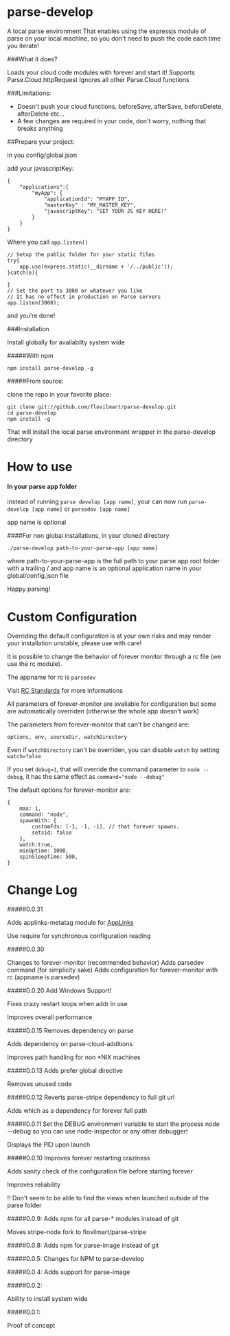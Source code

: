 parse-develop
=========

A local parse environment 
That enables using the expressjs module of parse on your local machine, so you don't need to push the code each time you iterate!

###What it does?

Loads your cloud code modules with forever and start it!
Supports Parse.Cloud.httpRequest
Ignores all other Parse.Cloud functions

###Limitations:
- Doesn't push your cloud functions, beforeSave, afterSave, beforeDelete, afterDelete etc...
- A few changes are required in your code, don't worry, nothing that breaks anything


##Prepare your project:

in you config/global.json

add your javascriptKey:

	{
		"applications":{
			"myApp": {
				"applicationId": "MYAPP_ID",
				"masterKey" : "MY_MASTER_KEY",
				"javascriptKey": "SET YOUR JS KEY HERE!"
			}
		} 
	}

Where you call `app.listen()`

	// Setup the public folder for your static files
	try{
		app.use(express.static(__dirname + '/../public'));
	}catch(e){
	
	}
	// Set the port to 3000 or whatever you like
	// It has no effect in production on Parse servers
	app.listen(3000);


and you're done!

###Installation

Install globally for availabilty system wide

#####With npm
	
	npm install parse-develop -g

#####From source:

clone the repo in your favorite place:

	git clone git://github.com/flovilmart/parse-develop.git
	cd parse-develop
	npm install -g
	
That will install the local parse environment wrapper in the parse-develop directory

How to use
======

#### In your parse app folder

instead of running `parse develop [app name]`, your can now run `parse-develop [app name]` or `parsedev [app name]`

app name is optional


####For non global installations, in your cloned directory

`./parse-develop path-to-your-parse-app [app name]`

where path-to-your-parse-app is the full path to your parse app root folder with
a trailing / and app name is an optional application name in your global/config.json file

Happy parsing!

Custom Configuration
==========

Overriding the default configuration is at your own risks and may render your installation unstable, please use with care!

It is possible to change the behavior of forever monitor through a rc file (we use the rc module).

The appname for rc is `parsedev`

Visit [RC Standards](https://github.com/dominictarr/rc#standards) for more informations

All parameters of forever-monitor are available for configuration but some are automatically overriden (otherwise the whole app doesn't work)

The parameters from forever-monitor that can't be changed are:

`options, env, sourceDir, watchDirectory`

Even if `watchDirectory` can't be overriden, you can disable `watch` by setting `watch=false`

If you set `debug=1`, that will override the command parameter to `node --debug`, it has the same effect as `command="node --debug"`

The default options for forever-monitor are:

	{
    	max: 1,
    	command: "node",
    	spawnWith: {
     		customFds: [-1, -1, -1], // that forever spawns.
      		setsid: false
    	},
    	watch:true,
    	minUptime: 1000,
    	spinSleepTime: 500,
  	}

Change Log
=========
#####0.0.31

Adds applinks-metatag module for [AppLinks](https://www.parse.com/docs/cloud_modules_guide#applinks)

Use require for synchronous configuration reading


#####0.0.30

Changes to forever-monitor (recommended behavior)
Adds parsedev command (for simplicity sake)
Adds configuration for forever-monitor with rc (appname is parsedev)


#####0.0.20
Add Windows Support!

Fixes crazy restart loops when addr in use

Improves overall performance


#####0.0.15
Removes dependency on parse

Adds dependency on parse-cloud-additions

Improves path handling for non *NIX machines

#####0.0.13
Adds prefer global directive

Removes unused code


#####0.0.12
Reverts parse-stripe dependency to full git url

Adds which as a dependency for forever full path


#####0.0.11
Set the DEBUG environment variable to start the process node --debug so you can
use node-inspector or any other debugger!

Displays the PID upon launch


#####0.0.10
Improves forever restarting craziness

Adds sanity check of the configuration file before starting forever

Improves reliability

!! Don't seem to be able to find the views when launched outside of the parse
folder


#####0.0.9:
Adds npm for all parse-* modules instead of git

Moves stripe-node fork to flovilmart/parse-stripe

#####0.0.8:
Adds npm for parse-image instead of git

#####0.0.5:
Changes for NPM to parse-develop

#####0.0.4:
Adds support for parse-image

#####0.0.2:

Ability to install system wide

#####0.0.1:

Proof of concept

